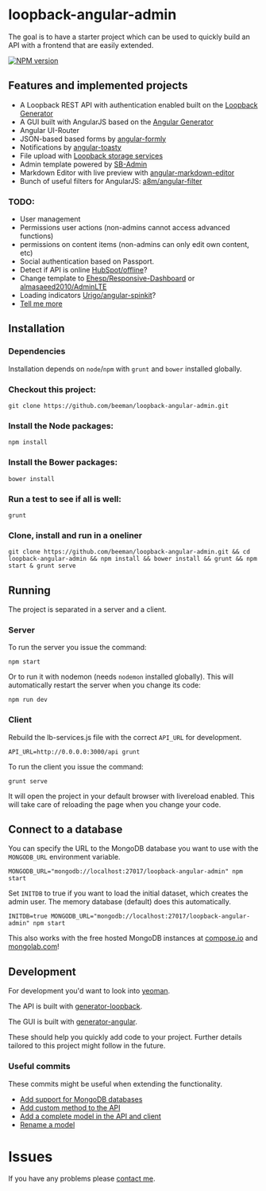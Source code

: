 # loopback-angular-admin

The goal is to have a starter project which can be used to quickly build an API with a frontend that are easily extended.

[![NPM version](https://badge.fury.io/js/loopback-angular-admin.png)](http://badge.fury.io/js/loopback-angular-admin)

## Features and implemented projects

- A Loopback REST API with authentication enabled built on the [Loopback Generator](https://www.npmjs.org/package/generator-loopback)
- A GUI built with AngularJS based on the [Angular Generator](https://github.com/yeoman/generator-angular)
- Angular UI-Router
- JSON-based based forms by [angular-formly](https://github.com/nimbly/angular-formly)
- Notifications by [angular-toasty](https://github.com/Salakar/angular-toasty)
- File upload with [Loopback storage services](https://github.com/strongloop/loopback-component-storage/)
- Admin template powered by [SB-Admin](http://startbootstrap.com/template-overviews/sb-admin/)
- Markdown Editor with live preview with [angular-markdown-editor](https://github.com/JimLiu/angular-markdown-editor)
- Bunch of useful filters for AngularJS: [a8m/angular-filter](https://github.com/a8m/angular-filter)

### TODO:

- User management
- Permissions user actions (non-admins cannot access advanced functions)
- permissions on content items (non-admins can only edit own content, etc)
- Social authentication based on Passport.
- Detect if API is online [HubSpot/offline](https://github.com/HubSpot/offline)?
- Change template to [Ehesp/Responsive-Dashboard](https://github.com/Ehesp/Responsive-Dashboard) or [almasaeed2010/AdminLTE](https://github.com/almasaeed2010/AdminLTE)
- Loading indicators [Urigo/angular-spinkit](https://github.com/Urigo/angular-spinkit)?
- [Tell me more](https://github.com/beeman/loopback-angular-admin/issues/new)

## Installation

### Dependencies

Installation depends on `node`/`npm` with `grunt` and `bower` installed globally.

### Checkout this project:

    git clone https://github.com/beeman/loopback-angular-admin.git

### Install the Node packages:

    npm install

### Install the Bower packages:

    bower install

### Run a test to see if all is well:

    grunt

### Clone, install and run in a oneliner

    git clone https://github.com/beeman/loopback-angular-admin.git && cd loopback-angular-admin && npm install && bower install && grunt && npm start & grunt serve

## Running

The project is separated in a server and a client.

### Server

To run the server you issue the command:

    npm start

Or to run it with nodemon (needs `nodemon` installed globally). This will
automatically restart the server when you change its code:

    npm run dev

### Client

Rebuild the lb-services.js file with the correct `API_URL` for development.

    API_URL=http://0.0.0.0:3000/api grunt

To run the client you issue the command:

    grunt serve

It will open the project in your default browser with livereload enabled.
This will take care of reloading the page when you change your code.

## Connect to a database

You can specify the URL to the MongoDB database you want to use with the `MONGODB_URL` environment variable.

    MONGODB_URL="mongodb://localhost:27017/loopback-angular-admin" npm start

Set `INITDB` to true if you want to load the initial dataset, which creates the admin user. The memory database (default) does this automatically.

    INITDB=true MONGODB_URL="mongodb://localhost:27017/loopback-angular-admin" npm start

This also works with the free hosted MongoDB instances at [compose.io](https://www.compose.io) and [mongolab.com](https://mongolab.com)!

## Development

For development you'd want to look into [yeoman](http://yeoman.io).

The API is built with [generator-loopback](https://www.npmjs.org/package/generator-loopback).

The GUI is built with [generator-angular](https://www.npmjs.org/package/generator-angular).

These should help you quickly add code to your project. Further details tailored to this project might follow in the future.

### Useful commits

These commits might be useful when extending the functionality.

- [Add support for MongoDB databases](https://github.com/beeman/loopback-angular-admin/commit/6b884e601d535ed64b4ef4f6f07e0f55d357a5b6)
- [Add custom method to the API](https://github.com/beeman/loopback-angular-admin/commit/eedbd03f755ddf2234872886ee390ac4f6753c64)
- [Add a complete model in the API and client](https://github.com/beeman/loopback-angular-admin/commit/16b1015554a41e45ca670d25fd258340908c4dbf)
- [Rename a model](https://github.com/beeman/loopback-angular-admin/commit/88254ce59af29818aec900514693e3fe6c94acea)

# Issues

If you have any problems please [contact me](https://github.com/beeman/loopback-angular-admin/issues/new).
